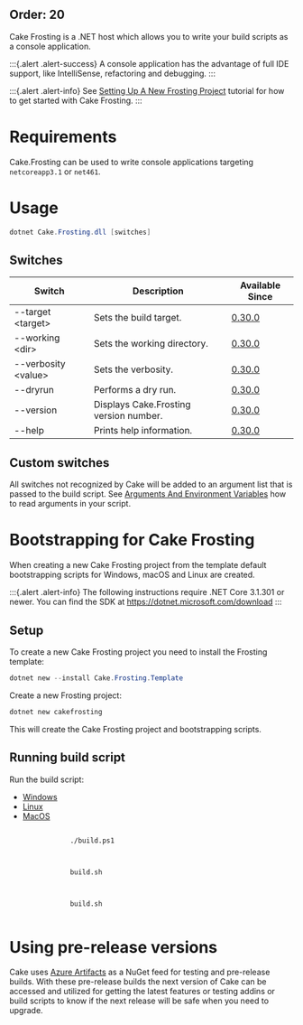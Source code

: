 Order: 20
---

Cake Frosting is a .NET host which allows you to write your build scripts as a console application.

:::{.alert .alert-success}
A console application has the advantage of full IDE support, like IntelliSense, refactoring and debugging.
:::

:::{.alert .alert-info}
See [Setting Up A New Frosting Project](/docs/getting-started/setting-up-a-new-frosting-project) tutorial for how to get started with Cake Frosting.
:::

# Requirements

Cake.Frosting can be used to write console applications targeting `netcoreapp3.1` or `net461`.

# Usage

```powershell
dotnet Cake.Frosting.dll [switches]
```

## Switches

| Switch                    | Description                            | Available Since |
|---------------------------|----------------------------------------|-----------------|
| --target &lt;target&gt;   | Sets the build target.                 | [0.30.0]        |
| --working &lt;dir&gt;     | Sets the working directory.            | [0.30.0]        |
| --verbosity &lt;value&gt; | Sets the verbosity.                    | [0.30.0]        |
| --dryrun                  | Performs a dry run.                    | [0.30.0]        |
| --version                 | Displays Cake.Frosting version number. | [0.30.0]        |
| --help                    | Prints help information.               | [0.30.0]        |

[0.30.0]: https://github.com/cake-build/cake/releases/tag/v0.30.0

## Custom switches

All switches not recognized by Cake will be added to an argument list that is passed to the build script.
See [Arguments And Environment Variables](../../writing-builds/args-and-environment-vars#arguments) how to read arguments in your script.

# Bootstrapping for Cake Frosting

When creating a new Cake Frosting project from the template default bootstrapping scripts for Windows, macOS and Linux are created.

:::{.alert .alert-info}
The following instructions require .NET Core 3.1.301 or newer.
You can find the SDK at https://dotnet.microsoft.com/download
:::

## Setup

To create a new Cake Frosting project you need to install the Frosting template:

```powershell
dotnet new --install Cake.Frosting.Template
```

Create a new Frosting project:

```powershell
dotnet new cakefrosting
```

This will create the Cake Frosting project and bootstrapping scripts.

## Running build script


Run the build script:

<ul class="nav nav-tabs">
    <li class="active"><a data-toggle="tab" href="#windows">Windows</a></li>
    <li><a data-toggle="tab" href="#linux">Linux</a></li>
    <li><a data-toggle="tab" href="#macos">MacOS</a></li>
</ul>

<div class="tab-content">
    <div id="windows" class="tab-pane fade in active">
        <p>
            <code class="language-powershell hljs">
               ./build.ps1
            </code>
        </p>
    </div>
    <div id="linux" class="tab-pane fade">
        <p>
            <code class="language-bash hljs">
               build.sh
            </code>
        </p>
    </div>
    <div id="macos" class="tab-pane fade">
        <p>
            <code class="language-bash hljs">
               build.sh
            </code>
        </p>
    </div>
</div>

# Using pre-release versions

Cake uses [Azure Artifacts](https://dev.azure.com/cake-build/Cake/_packaging?_a=package&feed=cake&package=Cake.Frosting&protocolType=NuGet) as a NuGet feed for testing and pre-release builds.
With these pre-release builds the next version of Cake can be accessed and utilized for getting the latest features or testing addins or build scripts to know if the next release will be safe when you need to upgrade.
